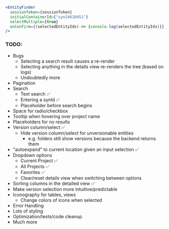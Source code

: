 ```jsx
<EntityFinder 
  sessionToken={sessionToken}
  initialContainerId={"syn24610451"}
  selectMultiple={true}
  onConfirm={(selectedEntityIds) => {console.log(selectedEntityIds)}}
/>
```

### TODO:

* Bugs
  * Selecting a search result causes a re-render
  * Selecting anything in the details view re-renders the tree (based on logs)
  * Undoubtedly more
* Pagination
* Search
  * Text search ✅
  * Entering a synId ✅
  * Placeholder before search begins
* Space for radio/checkbox
* Tooltip when hovering over project name
* Placeholders for no results
* Version column/select ✅
  * Hide version column/select for unversionable entities
    * e.g. folders still show versions because the backend returns them
* "autoexpand" to current location given an input selection ✅
* Dropdown options
  * Current Project ✅
  * All Projects ✅
  * Favorites ✅
  * Clear/reset details view when switching between options
* Sorting columns in the detailed view ✅
* Make version selection more intuitive/predictable
* Iconography for tables, views
  * Change colors of icons when selected
* Error Handling
* Lots of styling
* Optimization/tests/code cleanup
* Much more
